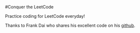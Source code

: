 #Conquer the LeetCode


Practice coding for LeetCode everyday!

Thanks to Frank Dai who shares his excellent code on his [github](https://github.com/soulmachine/leetcode).
